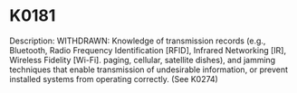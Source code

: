 # K0181
Description: WITHDRAWN: Knowledge of transmission records (e.g., Bluetooth, Radio Frequency Identification [RFID], Infrared Networking [IR], Wireless Fidelity [Wi-Fi]. paging, cellular, satellite dishes), and jamming techniques that enable transmission of undesirable information, or prevent installed systems from operating correctly. (See K0274)
